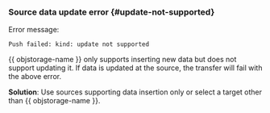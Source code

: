 ### Source data update error {#update-not-supported}

Error message:

```text
Push failed: kind: update not supported
```

{{ objstorage-name }} only supports inserting new data but does not support updating it. If data is updated at the source, the transfer will fail with the above error.

**Solution**: Use sources supporting data insertion only or select a target other than {{ objstorage-name }}.
